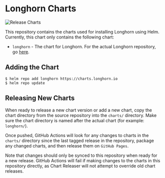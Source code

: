# Longhorn Charts
![Release Charts](https://github.com/longhorn/charts/workflows/Release%20Charts/badge.svg)

This repository contains the charts used for installing Longhorn using Helm. Currently, this chart only contains the following chart:
- `longhorn` - The chart for Longhorn. For the actual Longhorn repository, go [here](https://github.com/longhorn/longhorn).

## Adding the Chart
```
$ helm repo add longhorn https://charts.longhorn.io
$ helm repo update
```

## Releasing New Charts
When ready to release a new chart version or add a new chart, copy the chart directory from the source repository into the `charts/` directory. Make sure the chart directory is named after the actual chart (for example: `longhorn/`).

Once pushed, GitHub Actions will look for any changes to charts in the `charts/` directory since the last tagged release in the repository, package any changed charts, and then release them on `GitHub Pages`.

Note that changes should only be synced to this repository when ready for a new release. GitHub Actions will fail if making changes to the charts in this repository directly, as Chart Releaser will not attempt to override old chart releases.
